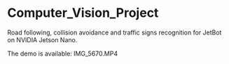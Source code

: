 # Computer_Vision_Project

Road following, collision avoidance and traffic signs recognition for JetBot on NVIDIA Jetson Nano.

The demo is available:
IMG_5670.MP4

